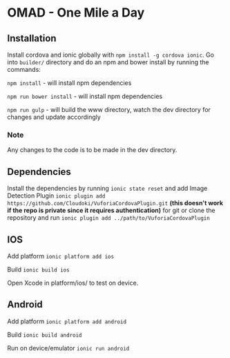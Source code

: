 # OMAD - One Mile a Day

## Installation
Install cordova and ionic globally with `npm install -g cordova ionic`.
Go into `builder/` directory and do an npm and bower install by running the commands:

`npm install` - will install npm dependencies

`npm run bower install` - will install npm dependencies

`npm run gulp` - will build the www directory, watch the dev directory for changes and update accordingly

### Note
Any changes to the code is to be made in the dev directory.

## Dependencies
Install the dependencies by running `ionic state reset` and add Image Detection Plugin `ionic plugin add https://github.com/Cloudoki/VuforiaCordovaPlugin.git` **(this doesn't work if the repo is private since it requires authentication)** for git or clone the repository and run `ionic plugin add ../path/to/VuforiaCordovaPlugin`

## IOS
Add platform `ionic platform add ios`

Build `ionic build ios`

Open Xcode in platform/ios/ to test on device.

## Android
Add platform `ionic platform add android`

Build `ionic build android`

Run on device/emulator `ionic run android`
